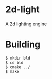 2d-light
========

A 2d lighting engine

Building
========

    $ mkdir bld
    $ cd bld
    $ cmake ../
    $ make

